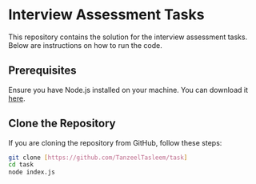 # Interview Assessment Tasks

This repository contains the solution for the interview assessment tasks. Below are instructions on how to run the code.

## Prerequisites

Ensure you have Node.js installed on your machine. You can download it [here](https://nodejs.org/).

## Clone the Repository

If you are cloning the repository from GitHub, follow these steps:

```bash
git clone [https://github.com/TanzeelTasleem/task]
cd task
node index.js
```
